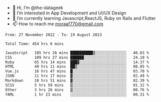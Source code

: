 - 👋 Hi, I’m @the-datageek
- 👀 I’m interested in App Development and UI/UX Design
- 🌱 I’m currently learning Javascript,ReactJS, Ruby on Rails and Flutter
- 📫 How to reach me moraaf770@gmail.com

<!---
the-datageek/the-datageek is a ✨ special ✨ repository because its `README.md` (this file) appears on your GitHub profile.
You can click the Preview link to take a look at your changes.
--->
<!--START_SECTION:waka-->

```txt
From: 27 November 2022 - To: 19 August 2023

Total Time: 454 hrs 6 mins

JavaScript   185 hrs 26 mins ██████████▒░░░░░░░░░░░░░░   40.83 %
CSS          109 hrs 27 mins ██████░░░░░░░░░░░░░░░░░░░   24.10 %
Ruby         65 hrs 14 mins  ███▓░░░░░░░░░░░░░░░░░░░░░   14.37 %
HTML         40 hrs 11 mins  ██▒░░░░░░░░░░░░░░░░░░░░░░   08.85 %
Vue.js       16 hrs 47 mins  █░░░░░░░░░░░░░░░░░░░░░░░░   03.70 %
JSON         11 hrs 17 mins  ▓░░░░░░░░░░░░░░░░░░░░░░░░   02.49 %
Markdown     10 hrs 51 mins  ▓░░░░░░░░░░░░░░░░░░░░░░░░   02.39 %
SCSS         5 hrs 59 mins   ▒░░░░░░░░░░░░░░░░░░░░░░░░   01.32 %
Other        3 hrs 26 mins   ▒░░░░░░░░░░░░░░░░░░░░░░░░   00.76 %
YAML         1 hr 23 mins    ░░░░░░░░░░░░░░░░░░░░░░░░░   00.31 %
```

<!--END_SECTION:waka-->
